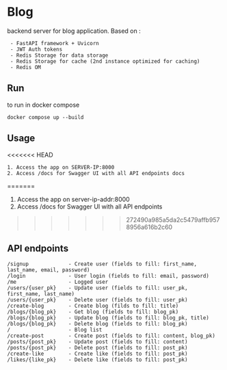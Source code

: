 # Blog
backend server for blog application. 
Based on :
```shell
 - FastAPI framework + Uvicorn
 - JWT Auth tokens
 - Redis Storage for data storage
 - Redis Storage for cache (2nd instance optimized for caching)
 - Redis OM
```

## Run

to run in docker compose

```shell
docker compose up --build
```

## Usage
<<<<<<< HEAD
```shell
1. Access the app on SERVER-IP:8000
2. Access /docs for Swagger UI with all API endpoints docs
```
=======
1. Access the app on server-ip-addr:8000
2. Access /docs for Swagger UI with all API endpoints
>>>>>>> 272490a985a5da2c5479affb9578956a616b2c60

## API endpoints 
```shell
/signup             - Create user (fields to fill: first_name, last_name, email, password)
/login              - User login (fields to fill: email, password)
/me                 - Logged user
/users/{user_pk}    - Update user (fields to fill: user_pk, first_name, last_name)
/users/{user_pk}    - Delete user (fields to fill: user_pk)
/create-blog        - Create blog (filds to fill: title)
/blogs/{blog_pk}    - Get blog (fields to fill: blog_pk)
/blogs/{blog_pk}    - Update blog (fields to fill: blog_pk, title)
/blogs/{blog_pk}    - Delete blog (fields to fill: blog_pk)
/                   - Blog list
/create-post        - Create post (fields to fill: content, blog_pk)
/posts/{post_pk}    - Update post (fields to fill: content)
/posts/{post_pk}    - Delete post (fields to fill: post_pk)
/create-like        - Create like (fields to fill: post_pk)
/likes/{like_pk}    - Delete like (fields to fill: post_pk)
```
